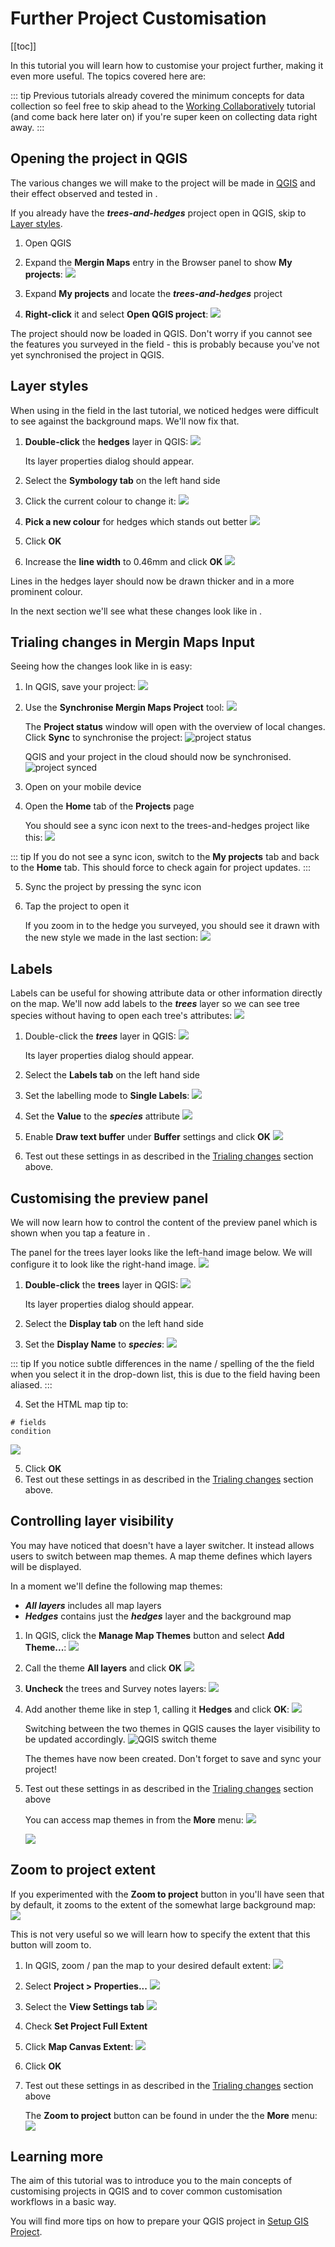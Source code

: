 # Further Project Customisation

[[toc]]

In this tutorial you will learn how to customise your <MainPlatformName /> project further, making it even more useful. The topics covered here are:

::: tip
Previous tutorials already covered the minimum concepts for data collection so feel free to skip ahead to the [Working Collaboratively](../working-collaboratively/index.md) tutorial (and come back here later on) if you're super keen on collecting data right away.
:::

## Opening the project in QGIS
The various changes we will make to the project will be made in [QGIS](../../setup/install-qgis/) and their effect observed and tested in <MobileAppName />.

If you already have the ***trees-and-hedges*** project open in QGIS, skip to [Layer styles](#layer-styles).

1. Open QGIS
2. Expand the **Mergin Maps** entry in the Browser panel to show **My projects**:
   ![](./qgis-mergin-my-projects.jpg)

3. Expand **My projects** and locate the ***trees-and-hedges*** project
4. **Right-click** it and select **Open QGIS project**:
   ![](./qgis-mergin-open-project.jpg)

The project should now be loaded in QGIS. Don't worry if you cannot see the features you surveyed in the field - this is probably because you've not yet synchronised the project in QGIS.

## Layer styles
When using <MobileAppName /> in the field in the last tutorial, we noticed hedges were difficult to see against the background maps. We'll now fix that.

1. **Double-click** the **hedges** layer in QGIS:
   ![](./qgis-hedges-layer.jpg)
   
   Its layer properties dialog should appear.

2. Select the **Symbology tab** on the left hand side
3. Click the current colour to change it:
   ![](./qgis-symbology-colour.jpg)

4. **Pick a new colour** for hedges which stands out better
   ![](./qgis-select-colour-dialog.jpg)

5. Click **OK**
6. Increase the **line width** to 0.46mm and click **OK**
   ![](./qgis-symbology-width.jpg)

Lines in the hedges layer should now be drawn thicker and in a more prominent colour. 

In the next section we'll see what these changes look like in <MobileAppName />.

## Trialing changes in Mergin Maps Input
Seeing how the changes look like in <MobileAppName /> is easy:

1. In QGIS, save your project:
   ![](./qgis-save-project.jpg)

2. Use the **Synchronise Mergin Maps Project** tool:
   ![](./qgis-sync-mergin-project.jpg)

   The **Project status** window will open with the overview of local changes. Click **Sync** to synchronise the project:
   ![project status](../creating-a-project-in-qgis/qgis-sync-mergin-project-status.jpg)
   
   QGIS and your project in the cloud should now be synchronised.
   ![project synced](./qgis-mergin-project-sync.jpg)

3. Open <MobileAppName /> on your mobile device
4. Open the **Home** tab of the **Projects** page
   
   You should see a sync icon next to the trees-and-hedges project like this:
   ![](../mobile/merginmaps-mobile-sync-project.jpg)

::: tip
If you do not see a sync icon, switch to the **My projects** tab and back to the **Home** tab. This should force <MobileAppName /> to check again for project updates.
:::

5. Sync the project by pressing the sync icon
6. Tap the project to open it

   If you zoom in to the hedge you surveyed, you should see it drawn with the new style we made in the last section:
   ![](./merginmaps-mobile-better-line-style.jpg)

## Labels
Labels can be useful for showing attribute data or other information directly on the map. We'll now add labels to the ***trees*** layer so we can see tree species without having to open each tree's attributes:
![](./merginmaps-mobile-labels-example.jpg)

1. Double-click the ***trees*** layer in QGIS:
   ![](./qgis-trees-layer.jpg)
   
   Its layer properties dialog should appear.

2. Select the **Labels tab** on the left hand side
3. Set the labelling mode to **Single Labels**:
   ![](./qgis-symbology-labels.jpg)

4. Set the **Value** to the ***species*** attribute
   ![](./qgis-symbology-labels-2.jpg)

5. Enable **Draw text buffer** under **Buffer** settings and click **OK**
   ![](./qgis-symbology-labels-3.jpg)

6. Test out these settings in <MobileAppName /> as described in the [Trialing changes](#trialing-changes-in-mergin-maps-input) section above.

## Customising the preview panel
We will now learn how to control the content of the preview panel which is shown when you tap a feature in <MobileAppName />.

The panel for the trees layer looks like the left-hand image below. We will configure it to look like the right-hand image.
![](./merginmaps-mobile-preview-panel-changes.jpg)

1. **Double-click** the **trees** layer in QGIS:
   ![](./qgis-trees-layer.jpg)
   
   Its layer properties dialog should appear.

2. Select the **Display tab** on the left hand side
3. Set the **Display Name** to ***species***:
   ![](./qgis-display-name.jpg)

::: tip
If you notice subtle differences in the name / spelling of the the field when you select it in the drop-down list, this is due to the field having been aliased.
:::

4. Set the HTML map tip to:
```
# fields
condition
```
   ![](./qgis-html-map-tip.jpg)

5. Click **OK**
6. Test out these settings in <MobileAppName /> as described in the [Trialing changes](#trialing-changes-in-mergin-maps-input) section above.

## Controlling layer visibility
You may have noticed that <MobileAppName /> doesn't have a layer switcher. It instead allows users to switch between map themes. A map theme defines which layers will be displayed.

In a moment we'll define the following map themes:
* ***All layers*** includes all map layers
* ***Hedges*** contains just the ***hedges*** layer and the background map

1. In QGIS, click the **Manage Map Themes** button and select **Add Theme...**:
   ![](./qgis-add-theme.png)

2. Call the theme **All layers** and click **OK**
   ![](./qgis-name-theme.jpg)

3. **Uncheck** the trees and Survey notes layers:
   ![](./qgis-toggle-layers.jpg)

4. Add another theme like in step 1, calling it **Hedges** and click **OK**:
   ![](./qgis-name-theme-2.jpg)

   Switching between the two themes in QGIS causes the layer visibility to be updated accordingly.
   ![QGIS switch theme](./qgis-toggle-themes.png)

   The themes have now been created. Don't forget to save and sync your project!

5. Test out these settings in <MobileAppName /> as described in the [Trialing changes](#trialing-changes-in-mergin-maps-input) section above

   You can access map themes in <MobileAppName /> from the **More** menu:
   ![](./merginmaps-mobile-map-themes-button.jpg)

   ![](./merginmaps-mobile-map-themes.jpg)

## Zoom to project extent
If you experimented with the **Zoom to project** button in <MobileAppName /> you'll have seen that by default, it zooms to the extent of the somewhat large background map:
![](../capturing-first-data/merginmaps-mobile-location-shown-on-osm.jpg)

This is not very useful so we will learn how to specify the extent that this button will zoom to.

1. In QGIS, zoom / pan the map to your desired default extent:
   ![](./qgis-desired-project-extent.jpg)

2. Select **Project > Properties...**
   ![](./qgis-project-properties.jpg)

3. Select the **View Settings tab**
   ![](./qgis-project-properties-project-extent.png)

4. Check **Set Project Full Extent**
5. Click **Map Canvas Extent**:
   ![](./qgis-project-properties-project-extent-set-by-canvas.png)

6. Click **OK**
7. Test out these settings in <MobileAppName /> as described in the [Trialing changes](#trialing-changes-in-mergin-maps-input) section above
   
   The **Zoom to project** button can be found in <MobileAppName /> under the the **More** menu:
   ![](./merginmaps-mobile-zoom-to-project-button.jpg)

## Learning more
The aim of this tutorial was to introduce you to the main concepts of customising <MainPlatformName /> projects in QGIS and to cover common customisation workflows in a basic way.

You will find more tips on how to prepare your QGIS project in [Setup GIS Project](../../gis/features/).

